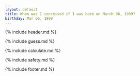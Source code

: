 ```yaml
---
layout: default
title: When was I conceived if I was born on March 06, 1909?
birthday: Mar 06, 1909
---
```


{% include header.md %}

{% include guess.md %}

{% include calculate.md %}

{% include safety.md %}

{% include footer.md %}



